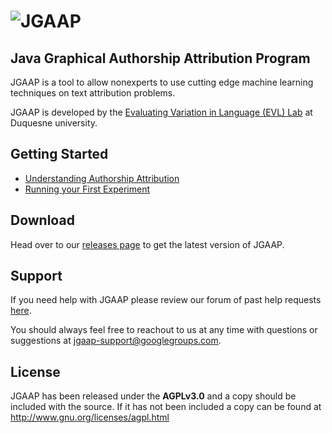# ![JGAAP](http://i.imgur.com/vnrh7GY.png)
## Java Graphical Authorship Attribution Program
JGAAP is a tool to allow nonexperts to use cutting edge machine learning techniques on text attribution problems. 

JGAAP is developed by the [Evaluating Variation in Language (EVL) Lab](http://evllabs.com) at Duquesne university.

## Getting Started
* [Understanding Authorship Attribution](docs/authorship_attribution.md)
* [Running your First Experiment](docs/running_jgaap.md)

## Download
Head over to our [releases page](https://github.com/evllabs/JGAAP/releases) to get the latest version of JGAAP.

## Support
If you need help with JGAAP please review our forum of past help requests [here](https://groups.google.com/forum/#!forum/jgaap-support).

You should always feel free to reachout to us at any time with questions or suggestions at [jgaap-support@googlegroups.com](mailto:jgaap-support@googlegroups.com).

## License
JGAAP has been released under the **AGPLv3.0** and a copy should be included with the source. If it has not been included a copy can be found at <http://www.gnu.org/licenses/agpl.html> 
